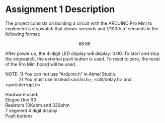 Assignment 1 Description
========================

The  project  consists  on  building  a  circuit  with  the  ARDUINO  Pro  Mini  to  implement  a stopwatch that shows seconds and 1/100th of seconds in the following format:
<p align="center">88.88</p>

After  power  up,  the  4-digit  LED  display  will  display:    0.00.
To  start  and  stop  the stopwatch, the external push button is used. To reset to zero, the reset of the Pro Mini board will be used.

NOTE: 1) You can not use “Arduino.h” in Atmel Studio.  
&nbsp; &nbsp; &nbsp; &nbsp; &nbsp; &nbsp;2) You must use instead:<avr/io.h>, <util/delay.h> and <avr/interrupt.h>




Hardware used:<br/>
Elegoo Uno R3<br/>
Resistors 10Kohm and 330ohm<br/>
7 segment 4 digit display<br/>
Push buttons<br/>
